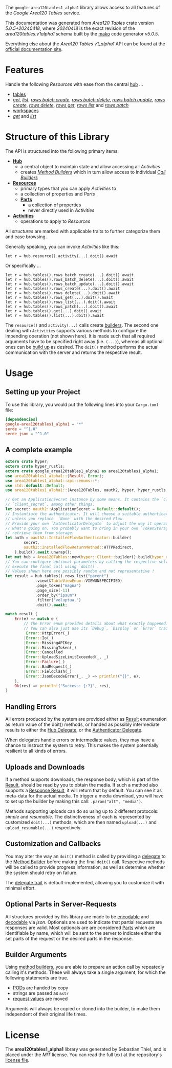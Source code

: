 <!---
DO NOT EDIT !
This file was generated automatically from 'src/generator/templates/api/README.md.mako'
DO NOT EDIT !
-->
The `google-area120tables1_alpha1` library allows access to all features of the *Google Area120 Tables* service.

This documentation was generated from *Area120 Tables* crate version *5.0.5+20240418*, where *20240418* is the exact revision of the *area120tables:v1alpha1* schema built by the [mako](http://www.makotemplates.org/) code generator *v5.0.5*.

Everything else about the *Area120 Tables* *v1_alpha1* API can be found at the
[official documentation site](https://support.google.com/area120-tables/answer/10011390).
# Features

Handle the following *Resources* with ease from the central [hub](https://docs.rs/google-area120tables1_alpha1/5.0.5+20240418/google_area120tables1_alpha1/Area120Tables) ...

* [tables](https://docs.rs/google-area120tables1_alpha1/5.0.5+20240418/google_area120tables1_alpha1/api::Table)
 * [*get*](https://docs.rs/google-area120tables1_alpha1/5.0.5+20240418/google_area120tables1_alpha1/api::TableGetCall), [*list*](https://docs.rs/google-area120tables1_alpha1/5.0.5+20240418/google_area120tables1_alpha1/api::TableListCall), [*rows batch create*](https://docs.rs/google-area120tables1_alpha1/5.0.5+20240418/google_area120tables1_alpha1/api::TableRowBatchCreateCall), [*rows batch delete*](https://docs.rs/google-area120tables1_alpha1/5.0.5+20240418/google_area120tables1_alpha1/api::TableRowBatchDeleteCall), [*rows batch update*](https://docs.rs/google-area120tables1_alpha1/5.0.5+20240418/google_area120tables1_alpha1/api::TableRowBatchUpdateCall), [*rows create*](https://docs.rs/google-area120tables1_alpha1/5.0.5+20240418/google_area120tables1_alpha1/api::TableRowCreateCall), [*rows delete*](https://docs.rs/google-area120tables1_alpha1/5.0.5+20240418/google_area120tables1_alpha1/api::TableRowDeleteCall), [*rows get*](https://docs.rs/google-area120tables1_alpha1/5.0.5+20240418/google_area120tables1_alpha1/api::TableRowGetCall), [*rows list*](https://docs.rs/google-area120tables1_alpha1/5.0.5+20240418/google_area120tables1_alpha1/api::TableRowListCall) and [*rows patch*](https://docs.rs/google-area120tables1_alpha1/5.0.5+20240418/google_area120tables1_alpha1/api::TableRowPatchCall)
* [workspaces](https://docs.rs/google-area120tables1_alpha1/5.0.5+20240418/google_area120tables1_alpha1/api::Workspace)
 * [*get*](https://docs.rs/google-area120tables1_alpha1/5.0.5+20240418/google_area120tables1_alpha1/api::WorkspaceGetCall) and [*list*](https://docs.rs/google-area120tables1_alpha1/5.0.5+20240418/google_area120tables1_alpha1/api::WorkspaceListCall)




# Structure of this Library

The API is structured into the following primary items:

* **[Hub](https://docs.rs/google-area120tables1_alpha1/5.0.5+20240418/google_area120tables1_alpha1/Area120Tables)**
    * a central object to maintain state and allow accessing all *Activities*
    * creates [*Method Builders*](https://docs.rs/google-area120tables1_alpha1/5.0.5+20240418/google_area120tables1_alpha1/client::MethodsBuilder) which in turn
      allow access to individual [*Call Builders*](https://docs.rs/google-area120tables1_alpha1/5.0.5+20240418/google_area120tables1_alpha1/client::CallBuilder)
* **[Resources](https://docs.rs/google-area120tables1_alpha1/5.0.5+20240418/google_area120tables1_alpha1/client::Resource)**
    * primary types that you can apply *Activities* to
    * a collection of properties and *Parts*
    * **[Parts](https://docs.rs/google-area120tables1_alpha1/5.0.5+20240418/google_area120tables1_alpha1/client::Part)**
        * a collection of properties
        * never directly used in *Activities*
* **[Activities](https://docs.rs/google-area120tables1_alpha1/5.0.5+20240418/google_area120tables1_alpha1/client::CallBuilder)**
    * operations to apply to *Resources*

All *structures* are marked with applicable traits to further categorize them and ease browsing.

Generally speaking, you can invoke *Activities* like this:

```Rust,ignore
let r = hub.resource().activity(...).doit().await
```

Or specifically ...

```ignore
let r = hub.tables().rows_batch_create(...).doit().await
let r = hub.tables().rows_batch_delete(...).doit().await
let r = hub.tables().rows_batch_update(...).doit().await
let r = hub.tables().rows_create(...).doit().await
let r = hub.tables().rows_delete(...).doit().await
let r = hub.tables().rows_get(...).doit().await
let r = hub.tables().rows_list(...).doit().await
let r = hub.tables().rows_patch(...).doit().await
let r = hub.tables().get(...).doit().await
let r = hub.tables().list(...).doit().await
```

The `resource()` and `activity(...)` calls create [builders][builder-pattern]. The second one dealing with `Activities`
supports various methods to configure the impending operation (not shown here). It is made such that all required arguments have to be
specified right away (i.e. `(...)`), whereas all optional ones can be [build up][builder-pattern] as desired.
The `doit()` method performs the actual communication with the server and returns the respective result.

# Usage

## Setting up your Project

To use this library, you would put the following lines into your `Cargo.toml` file:

```toml
[dependencies]
google-area120tables1_alpha1 = "*"
serde = "^1.0"
serde_json = "^1.0"
```

## A complete example

```Rust
extern crate hyper;
extern crate hyper_rustls;
extern crate google_area120tables1_alpha1 as area120tables1_alpha1;
use area120tables1_alpha1::{Result, Error};
use area120tables1_alpha1::api::enums::*;
use std::default::Default;
use area120tables1_alpha1::{Area120Tables, oauth2, hyper, hyper_rustls, chrono, FieldMask};

// Get an ApplicationSecret instance by some means. It contains the `client_id` and
// `client_secret`, among other things.
let secret: oauth2::ApplicationSecret = Default::default();
// Instantiate the authenticator. It will choose a suitable authentication flow for you,
// unless you replace  `None` with the desired Flow.
// Provide your own `AuthenticatorDelegate` to adjust the way it operates and get feedback about
// what's going on. You probably want to bring in your own `TokenStorage` to persist tokens and
// retrieve them from storage.
let auth = oauth2::InstalledFlowAuthenticator::builder(
        secret,
        oauth2::InstalledFlowReturnMethod::HTTPRedirect,
    ).build().await.unwrap();
let mut hub = Area120Tables::new(hyper::Client::builder().build(hyper_rustls::HttpsConnectorBuilder::new().with_native_roots().unwrap().https_or_http().enable_http1().build()), auth);
// You can configure optional parameters by calling the respective setters at will, and
// execute the final call using `doit()`.
// Values shown here are possibly random and not representative !
let result = hub.tables().rows_list("parent")
             .view(&TableViewEnum::VIEWUNSPECIFIED)
             .page_token("magna")
             .page_size(-11)
             .order_by("ipsum")
             .filter("voluptua.")
             .doit().await;

match result {
    Err(e) => match e {
        // The Error enum provides details about what exactly happened.
        // You can also just use its `Debug`, `Display` or `Error` traits
         Error::HttpError(_)
        |Error::Io(_)
        |Error::MissingAPIKey
        |Error::MissingToken(_)
        |Error::Cancelled
        |Error::UploadSizeLimitExceeded(_, _)
        |Error::Failure(_)
        |Error::BadRequest(_)
        |Error::FieldClash(_)
        |Error::JsonDecodeError(_, _) => println!("{}", e),
    },
    Ok(res) => println!("Success: {:?}", res),
}

```
## Handling Errors

All errors produced by the system are provided either as [Result](https://docs.rs/google-area120tables1_alpha1/5.0.5+20240418/google_area120tables1_alpha1/client::Result) enumeration as return value of
the doit() methods, or handed as possibly intermediate results to either the
[Hub Delegate](https://docs.rs/google-area120tables1_alpha1/5.0.5+20240418/google_area120tables1_alpha1/client::Delegate), or the [Authenticator Delegate](https://docs.rs/yup-oauth2/*/yup_oauth2/trait.AuthenticatorDelegate.html).

When delegates handle errors or intermediate values, they may have a chance to instruct the system to retry. This
makes the system potentially resilient to all kinds of errors.

## Uploads and Downloads
If a method supports downloads, the response body, which is part of the [Result](https://docs.rs/google-area120tables1_alpha1/5.0.5+20240418/google_area120tables1_alpha1/client::Result), should be
read by you to obtain the media.
If such a method also supports a [Response Result](https://docs.rs/google-area120tables1_alpha1/5.0.5+20240418/google_area120tables1_alpha1/client::ResponseResult), it will return that by default.
You can see it as meta-data for the actual media. To trigger a media download, you will have to set up the builder by making
this call: `.param("alt", "media")`.

Methods supporting uploads can do so using up to 2 different protocols:
*simple* and *resumable*. The distinctiveness of each is represented by customized
`doit(...)` methods, which are then named `upload(...)` and `upload_resumable(...)` respectively.

## Customization and Callbacks

You may alter the way an `doit()` method is called by providing a [delegate](https://docs.rs/google-area120tables1_alpha1/5.0.5+20240418/google_area120tables1_alpha1/client::Delegate) to the
[Method Builder](https://docs.rs/google-area120tables1_alpha1/5.0.5+20240418/google_area120tables1_alpha1/client::CallBuilder) before making the final `doit()` call.
Respective methods will be called to provide progress information, as well as determine whether the system should
retry on failure.

The [delegate trait](https://docs.rs/google-area120tables1_alpha1/5.0.5+20240418/google_area120tables1_alpha1/client::Delegate) is default-implemented, allowing you to customize it with minimal effort.

## Optional Parts in Server-Requests

All structures provided by this library are made to be [encodable](https://docs.rs/google-area120tables1_alpha1/5.0.5+20240418/google_area120tables1_alpha1/client::RequestValue) and
[decodable](https://docs.rs/google-area120tables1_alpha1/5.0.5+20240418/google_area120tables1_alpha1/client::ResponseResult) via *json*. Optionals are used to indicate that partial requests are responses
are valid.
Most optionals are are considered [Parts](https://docs.rs/google-area120tables1_alpha1/5.0.5+20240418/google_area120tables1_alpha1/client::Part) which are identifiable by name, which will be sent to
the server to indicate either the set parts of the request or the desired parts in the response.

## Builder Arguments

Using [method builders](https://docs.rs/google-area120tables1_alpha1/5.0.5+20240418/google_area120tables1_alpha1/client::CallBuilder), you are able to prepare an action call by repeatedly calling it's methods.
These will always take a single argument, for which the following statements are true.

* [PODs][wiki-pod] are handed by copy
* strings are passed as `&str`
* [request values](https://docs.rs/google-area120tables1_alpha1/5.0.5+20240418/google_area120tables1_alpha1/client::RequestValue) are moved

Arguments will always be copied or cloned into the builder, to make them independent of their original life times.

[wiki-pod]: http://en.wikipedia.org/wiki/Plain_old_data_structure
[builder-pattern]: http://en.wikipedia.org/wiki/Builder_pattern
[google-go-api]: https://github.com/google/google-api-go-client

# License
The **area120tables1_alpha1** library was generated by Sebastian Thiel, and is placed
under the *MIT* license.
You can read the full text at the repository's [license file][repo-license].

[repo-license]: https://github.com/Byron/google-apis-rsblob/main/LICENSE.md


